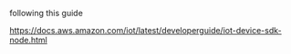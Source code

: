 following this guide

https://docs.aws.amazon.com/iot/latest/developerguide/iot-device-sdk-node.html


